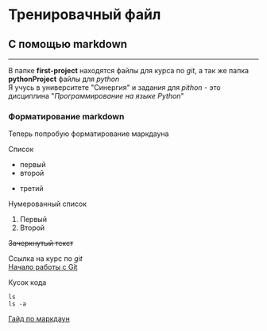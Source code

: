 # Тренировачный файл
## С помощью markdown
---
В папке **first-project** находятся файлы для курса по _git_, а так же папка **pythonProject** файлы для *python* <br>
Я учусь в университете "Синергия" и задания для _pithon_ - это дисциплина "_Программирование на языке Python_"

### Форматирование markdown

Теперь попробую форматирование маркдауна

Список  
- первый  
- второй
* третий

Нумерованный список  
1. Первый  
2. Второй

~~Зачеркнутый текст~~

Ссылка на курс по _git_  
[Начало работы с Git](https://practicum.yandex.ru/trainer/git-basics/ "Бесплатный курс")

Кусок кода  
```bush  
ls  
ls -a  
```

[Гайд по маркдаун](https://gist.github.com/fomvasss/8dd8cd7f88c67a4e3727f9d39224a84c)